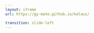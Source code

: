 ```yaml
---
layout: iframe
url: https://gy-mate.github.io/kalauz/

transition: slide-left
---
```


<!--
- igy keszitettem el ezt az OpenStreetMap-alapu interaktív térképes megjelenítést
- minel pirosabb egy szakasz, annal nagyobb aranyu a sebessegkorlatozas merteke
- az ezzel kapcsolatos vallalasaimat teljesitettem
  - valamennyi lassujelet abrazoltam a MÁV es a GYSEV 4-4 vonalan (`1`, `17`, `30`, `113`, `146`; `8`, `17`, `9`, `18`) 
- a nem kotelezo vallalasom is teljesult reszben
  - ha fel vannak toltve a szelvenykovek, barmelyik vasutvonalon mukodik
- MAV
  - 1: a jelenleg is tarto felujitas sokat javitott
  - 113: szornyu allapotban van
  - 146: hasonlo a helyzet (tavaly augusztus 1-jen bezartak)
  - 40: gyakorlatilag sehol sem jarhato palyasebesseggel
  - 6.975 vonalkm palyabol 7.608 vaganykm-en van lassujel (109%)
- GYSEV: ehhez kepest 446 vonalkm palyabol mindossze 80 vaganykm-en van lassujel (18%)
  - sokkal jobb allapotban van a halozata
  - 17: tokeletesen latszik, melyik az o reszuk, es melyik a MAV-e
-->